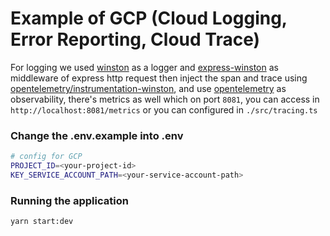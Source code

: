 # Example of GCP (Cloud Logging, Error Reporting, Cloud Trace)
For logging we used [winston](https://www.npmjs.com/package/winston) as a logger and [express-winston](https://www.npmjs.com/package/express-winston) as middleware of express http request then inject the span and trace using [opentelemetry/instrumentation-winston](https://www.npmjs.com/package/@opentelemetry/instrumentation-winston), and use [opentelemetry](https://opentelemetry.io/) as observability, there's metrics as well which on port `8081`, you can access in `http://localhost:8081/metrics` or you can configured in `./src/tracing.ts`

### Change the .env.example into .env
```bash
# config for GCP
PROJECT_ID=<your-project-id>
KEY_SERVICE_ACCOUNT_PATH=<your-service-account-path>
```

### Running the application
```bash
yarn start:dev
```